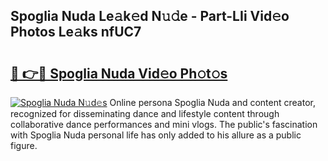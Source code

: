 ## Spoglia Nuda Le𝚊k𝚎d N𝚞𝚍e - Part-LIi Vid𝚎o Photos Le𝚊ks nfUC7

# <h2><a href="http://fbfiqt.evod.top/?m=Spoglia+Nuda">🔗 👉🔴 Spoglia Nuda Vid𝚎o Ph𝚘t𝚘s</a></h2>

[![Spoglia Nuda N𝚞d𝚎s](https://i.imgur.com/8V9OHl7.gif)](http://fbfiqt.evod.top/?m=Spoglia+Nuda)
Online persona Spoglia Nuda and content creator, recognized for disseminating dance and lifestyle content through collaborative dance performances and mini vlogs. The public's fascination with Spoglia Nuda personal life has only added to his allure as a public figure. 
